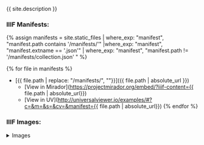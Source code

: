 {{ site.description }}

### IIIF Manifests:
{% assign manifests = site.static_files | where_exp: "manifest", "manifest.path contains '/manifests/'"  |where_exp: "manifest", "manifest.extname == '.json'" | where_exp: "manifest", "manifest.path != '/manifests/collection.json' " %}

{% for file in manifests %}
 * [{{ file.path | replace: "/manifests/", ""}}]({{ file.path | absolute_url }}) 
    * [View in Mirador](https://projectmirador.org/embed/?iiif-content={{ file.path | absolute_url}})
    * [View in UV](http://universalviewer.io/examples/#?c=&m=&s=&cv=&manifest={{ file.path | absolute_url}})
{% endfor %}

### IIIF Images:
<details>
<summary>Images</summary>
<script src="{{ '/plugins/js/image.js' | absolute_url }}" ></script>

<script
			  src="https://code.jquery.com/jquery-3.5.1.min.js"
			  integrity="sha256-9/aliU8dGd2tb6OSsuzixeV4y/faTqgFtohetphbbj0="
			  crossorigin="anonymous"></script>
<link rel="stylesheet" href="plugins/justified/justifiedGallery.min.css" />
<script src="plugins/justified/jquery.justifiedGallery.min.js"></script>

<script>
{% assign files = site.static_files | where_exp: "image", "image.path contains '/images/'" |where_exp: "image", "image.path contains '/info.json'"   %}
{% for img_file in files %}
    addToGallery('gallery', '{{img_file.path | absolute_url}}', 300,300);
{% endfor %}
</script>
<div id="gallery">
        
</div>

<script>
    $("#gallery").justifiedGallery({
        rowHeight: 300
    });
</script>
</details>

